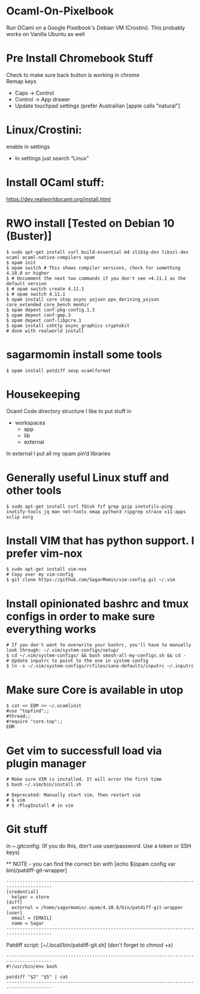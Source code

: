 # Ocaml-On-Pixelbook
Run OCaml on a Google Pixelbook's Debian VM (Crostini). This probably works on Vanilla Ubuntu as well

# Pre Install Chromebook Stuff
Check to make sure back button is working in chrome  
Remap keys  
* Caps -> Control  
* Control -> App drawer
* Update touchpad settings (prefer Austrailian [apple calls "natural"]

# Linux/Crostini:
enable in settings  
* In settings just search “Linux”

# Install OCaml stuff:
https://dev.realworldocaml.org/install.html

# RWO install [Tested on Debian 10 (Buster)]
~~~~
$ sudo apt-get install curl build-essential m4 zlib1g-dev libssl-dev ocaml ocaml-native-compilers opam
$ opam init
$ opam switch # This shows compiler versions, check for something 4.10.0 or higher
$ # Uncomment the next two commands if you don't see >4.11.1 as the default version
$ # opam switch create 4.11.1
$ # opam switch 4.11.1
$ opam install core utop async yojson ppx_deriving_yojson core_extended core_bench menhir
$ opam depext conf-pkg-config.1.3
$ opam depext conf-gmp.3
$ opam depext conf-libpcre.1
$ opam install cohttp async_graphics cryptokit
# done with realworld install
~~~~

# sagarmomin install some tools
~~~~
$ opam install patdiff sexp ocamlformat 
~~~~

# Housekeeping
Ocaml Code directory structure I  like to put stuff in  
* workspaces
  * app
  * lib
  * external
  
In external I put all my opam pin’d libraries  

# Generally useful Linux stuff and other tools
~~~~
$ sudo apt-get install curl fdisk fzf grep gzip inetutils-ping inotify-tools jq man net-tools nmap python3 ripgrep strace x11-apps xclip xorg
~~~~

# Install VIM that has python support. I prefer vim-nox
~~~~
$ sudo apt-get install vim-nox
# Copy over my vim-config 
$ git clone https://github.com/SagarMomin/vim-config.git ~/.vim
~~~~

# Install opinionated bashrc and tmux configs in order to make sure everything works
~~~~
# If you don't want to overwrite your bashrc, you'll have to manually look through: ~/.vim/system-configs/setup/
$ cd ~/.vim/system-configs/ && bash smash-all-my-configs.sh && cd -
# Update inputrc to point to the one in system config
$ ln -s ~/.vim/system-configs/rcfiles/sane-defaults/inputrc ~/.inputrc
~~~~

# Make sure Core is available in utop
~~~~
$ cat << EOM >> ~/.ocamlinit
#use "topfind";;
#thread;;
#require "core.top";;
EOM
~~~~

# Get vim to successfull load via plugin manager
~~~~
# Make sure VIM is installed. It will error the first time
$ bash ~/.vim/bin/install.sh

# Deprecated: Manually start vim, then restart vim
# $ vim
# $ :PlugInstall # in vim
~~~~

# Git stuff
in ~.gitconfig: (If you do this, don't use user/password. Use a token or SSH keys)

** NOTE - you can find the correct bin with [echo $(opam config var bin)/patdiff-git-wrapper]
~~~~
---------------------------------------------------------------------------------------
[credential]
  helper = store
[diff]
  external = /home/sagarmomin/.opam/4.10.0/bin/patdiff-git-wrapper
[user]
  email = {EMAIL}
  name = Sagar
---------------------------------------------------------------------------------------
~~~~

Patdiff script: [~/.local/bin/patdiff-git.sh] (don't forget to chmod +x)
~~~~
---------------------------------------------------------------------------------------
#!/usr/bin/env bash

patdiff "$2" "$5" | cat
---------------------------------------------------------------------------------------
~~~~
